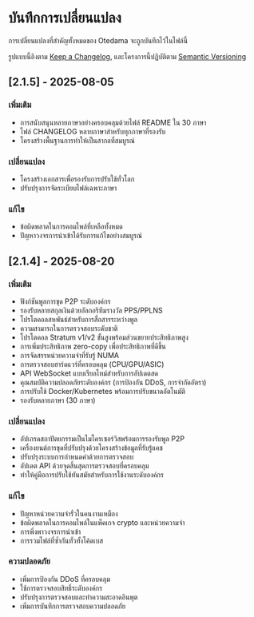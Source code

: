 # บันทึกการเปลี่ยนแปลง

การเปลี่ยนแปลงที่สำคัญทั้งหมดของ Otedama จะถูกบันทึกไว้ในไฟล์นี้

รูปแบบนี้อิงตาม [Keep a Changelog](https://keepachangelog.com/en/1.0.0/),
และโครงการนี้ปฏิบัติตาม [Semantic Versioning](https://semver.org/spec/v2.0.0.html)

## [2.1.5] - 2025-08-05

### เพิ่มเติม
- การสนับสนุนหลายภาษาอย่างครอบคลุมด้วยไฟล์ README ใน 30 ภาษา
- ไฟล์ CHANGELOG หลายภาษาสำหรับทุกภาษาที่รองรับ
- โครงสร้างพื้นฐานการทำให้เป็นสากลที่สมบูรณ์

### เปลี่ยนแปลง
- โครงสร้างเอกสารเพื่อรองรับการปรับใช้ทั่วโลก
- ปรับปรุงการจัดระเบียบไฟล์เฉพาะภาษา

### แก้ไข
- ข้อผิดพลาดในการคอมไพล์ที่เหลือทั้งหมด
- ปัญหาวงจรการนำเข้าได้รับการแก้ไขอย่างสมบูรณ์

## [2.1.4] - 2025-08-20

### เพิ่มเติม
- ฟังก์ชันพูลการขุด P2P ระดับองค์กร
- รองรับหลายสกุลเงินด้วยอัลกอริทึมรางวัล PPS/PPLNS
- โปรโตคอลสหพันธ์สำหรับการสื่อสารระหว่างพูล
- ความสามารถในการตรวจสอบระดับชาติ
- โปรโตคอล Stratum v1/v2 ขั้นสูงพร้อมส่วนขยายประสิทธิภาพสูง
- การเพิ่มประสิทธิภาพ zero-copy เพื่อประสิทธิภาพที่ดีขึ้น
- การจัดสรรหน่วยความจำที่รับรู้ NUMA
- การตรวจสอบฮาร์ดแวร์ที่ครอบคลุม (CPU/GPU/ASIC)
- API WebSocket แบบเรียลไทม์สำหรับการอัปเดตสด
- คุณสมบัติความปลอดภัยระดับองค์กร (การป้องกัน DDoS, การจำกัดอัตรา)
- การปรับใช้ Docker/Kubernetes พร้อมการปรับขนาดอัตโนมัติ
- รองรับหลายภาษา (30 ภาษา)

### เปลี่ยนแปลง
- อัปเกรดสถาปัตยกรรมเป็นไมโครเซอร์วิสพร้อมการรองรับพูล P2P
- เครื่องยนต์การขุดที่ปรับปรุงด้วยโครงสร้างข้อมูลที่รับรู้แคช
- ปรับปรุงระบบการกำหนดค่าด้วยการตรวจสอบ
- อัปเดต API ด้วยจุดสิ้นสุดการตรวจสอบที่ครอบคลุม
- ทำให้คู่มือการปรับใช้ทันสมัยสำหรับการใช้งานระดับองค์กร

### แก้ไข
- ปัญหาหน่วยความจำรั่วในคนงานเหมือง
- ข้อผิดพลาดในการคอมไพล์ในแพ็คเกจ crypto และหน่วยความจำ
- การพึ่งพาวงจรการนำเข้า
- การรวมไฟล์ที่ซ้ำกันทั่วทั้งโค้ดเบส

### ความปลอดภัย
- เพิ่มการป้องกัน DDoS ที่ครอบคลุม
- ใช้การตรวจสอบสิทธิ์ระดับองค์กร
- ปรับปรุงการตรวจสอบและทำความสะอาดอินพุต
- เพิ่มการบันทึกการตรวจสอบความปลอดภัย